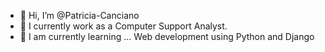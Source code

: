 - 👋 Hi, I’m @Patricia-Canciano
- 👀 I currently work as a Computer Support Analyst.
- 🌱 I am currently learning ... Web development using Python and Django

<!---
Patricia-Canciano/Patricia-Canciano is a ✨ special ✨ repository because its `README.md` (this file) appears on your GitHub profile.
You can click the Preview link to take a look at your changes.
--->
